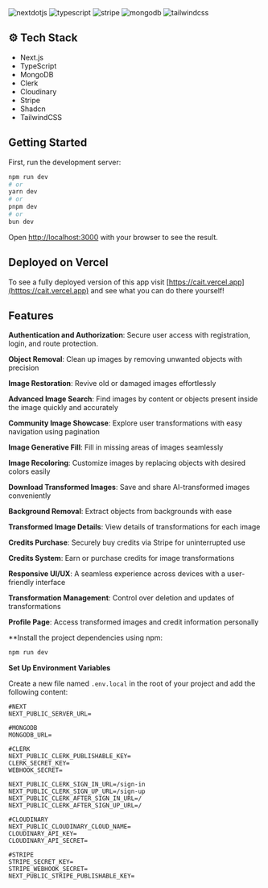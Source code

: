 <div>
    <img src="https://img.shields.io/badge/-Next_JS-black?style=for-the-badge&logoColor=white&logo=nextdotjs&color=000000" alt="nextdotjs" />
    <img src="https://img.shields.io/badge/-TypeScript-black?style=for-the-badge&logoColor=white&logo=typescript&color=3178C6" alt="typescript" />
    <img src="https://img.shields.io/badge/-Stripe-black?style=for-the-badge&logoColor=white&logo=stripe&color=008CDD" alt="stripe" />
    <img src="https://img.shields.io/badge/-MongoDB-black?style=for-the-badge&logoColor=white&logo=mongodb&color=47A248" alt="mongodb" />
    <img src="https://img.shields.io/badge/-Tailwind_CSS-black?style=for-the-badge&logoColor=white&logo=tailwindcss&color=06B6D4" alt="tailwindcss" />
</div>

## <a name="tech-stack">⚙️ Tech Stack</a>

- Next.js
- TypeScript
- MongoDB
- Clerk
- Cloudinary
- Stripe
- Shadcn
- TailwindCSS
## Getting Started

First, run the development server:

```bash
npm run dev
# or
yarn dev
# or
pnpm dev
# or
bun dev
```

Open [http://localhost:3000](http://localhost:3000) with your browser to see the result.

## Deployed on Vercel

To see a fully deployed version of this app visit [https://cait.vercel.app](htttps://cait.vercel.app) and see what you can do there yourself!

## <a name="features">Features</a>

**Authentication and Authorization**: Secure user access with registration, login, and route protection.

**Object Removal**: Clean up images by removing unwanted objects with precision

**Image Restoration**: Revive old or damaged images effortlessly

**Advanced Image Search**: Find images by content or objects present inside the image quickly and accurately

**Community Image Showcase**: Explore user transformations with easy navigation using pagination

**Image Generative Fill**: Fill in missing areas of images seamlessly

**Image Recoloring**: Customize images by replacing objects with desired colors easily

**Download Transformed Images**: Save and share AI-transformed images conveniently

**Background Removal**: Extract objects from backgrounds with ease

**Transformed Image Details**: View details of transformations for each image

**Credits Purchase**: Securely buy credits via Stripe for uninterrupted use

**Credits System**: Earn or purchase credits for image transformations

**Responsive UI/UX**: A seamless experience across devices with a user-friendly interface

**Transformation Management**: Control over deletion and updates of transformations

**Profile Page**: Access transformed images and credit information personally



**Install the project dependencies using npm:

```bash
npm run dev
```

**Set Up Environment Variables**

Create a new file named `.env.local` in the root of your project and add the following content:

```env
#NEXT
NEXT_PUBLIC_SERVER_URL=

#MONGODB
MONGODB_URL=

#CLERK
NEXT_PUBLIC_CLERK_PUBLISHABLE_KEY=
CLERK_SECRET_KEY=
WEBHOOK_SECRET=

NEXT_PUBLIC_CLERK_SIGN_IN_URL=/sign-in
NEXT_PUBLIC_CLERK_SIGN_UP_URL=/sign-up
NEXT_PUBLIC_CLERK_AFTER_SIGN_IN_URL=/
NEXT_PUBLIC_CLERK_AFTER_SIGN_UP_URL=/

#CLOUDINARY
NEXT_PUBLIC_CLOUDINARY_CLOUD_NAME=
CLOUDINARY_API_KEY=
CLOUDINARY_API_SECRET=

#STRIPE
STRIPE_SECRET_KEY=
STRIPE_WEBHOOK_SECRET=
NEXT_PUBLIC_STRIPE_PUBLISHABLE_KEY=
```
